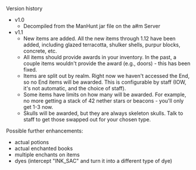Version history
* v1.0
    * Decompiled from the ManHunt jar file on the a#m Server
* v1.1
    * New items are added. All the new items through 1.12 have been added, including glazed terracotta, shulker shells, purpur blocks, concrete, etc.
    * All items should provide awards in your inventory. In the past, a couple items wouldn't provide the award (e.g., doors) - this has been fixed.
    * Items are split out by realm. Right now we haven't accessed the End, so no End items will be awarded. This is configurable by staff (IOW, it's not automatic, and the choice of staff).
    * Some items have limits on how many will be awarded. For example, no more getting a stack of 42 nether stars or beacons - you'll only get 1-3 now.
    * Skulls will be awarded, but they are always skeleton skulls. Talk to staff to get those swapped out for your chosen type.

Possible further enhancements:
* actual potions
* actual enchanted books
* multiple enchants on items
* dyes (intercept "INK_SAC" and turn it  into a different type of dye)
